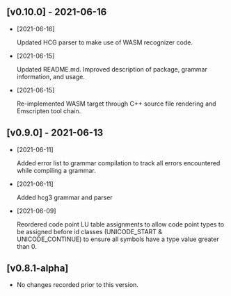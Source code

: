 ## [v0.10.0] - 2021-06-16 

- [2021-06-16]

    Updated HCG parser to make use of WASM recognizer code.

- [2021-06-15]

    Updated README.md. Improved description of package, grammar information, and usage.

- [2021-06-15]

    Re-implemented WASM target through C++ source file rendering and Emscripten tool chain.

## [v0.9.0] - 2021-06-13 

- [2021-06-11]

    Added error list to grammar compilation to track all errors encountered while compiling a grammar.

- [2021-06-11]

    Added hcg3 grammar and parser

- [2021-06-09]

    Reordered code point LU table assignments to allow code point types to be assigned before id classes (UNICODE_START & UNICODE_CONTINUE) to ensure all symbols have a type value greater than 0.

## [v0.8.1-alpha] 

- No changes recorded prior to this version.